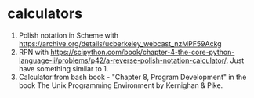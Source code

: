# calculators

1. Polish notation in Scheme with https://archive.org/details/ucberkeley_webcast_nzMPF59Ackg
2. RPN with https://scipython.com/book/chapter-4-the-core-python-language-ii/problems/p42/a-reverse-polish-notation-calculator/. Just have something similar to 1.
3. Calculator from bash book - "Chapter 8, Program Development" in the book The Unix Programming Environment by Kernighan & Pike.
